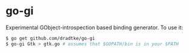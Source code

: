 go-gi
=====

Experimental GObject-introspection based binding generator. To use it:

```sh
$ go get github.com/dradtke/go-gi
$ go-gi Gtk > gtk.go # assumes that $GOPATH/bin is in your $PATH
```
